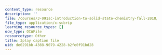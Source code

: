 ```yaml
---
content_type: resource
description: ''
file: /courses/3-091sc-introduction-to-solid-state-chemistry-fall-2010/de0291bb438890794228b2fe0f91bd28_malCa9kI7Ag.srt
file_type: application/x-subrip
learning_resource_types: []
ocw_type: OCWFile
resourcetype: Other
title: 3play caption file
uid: de0291bb-4388-9079-4228-b2fe0f91bd28
---
```

